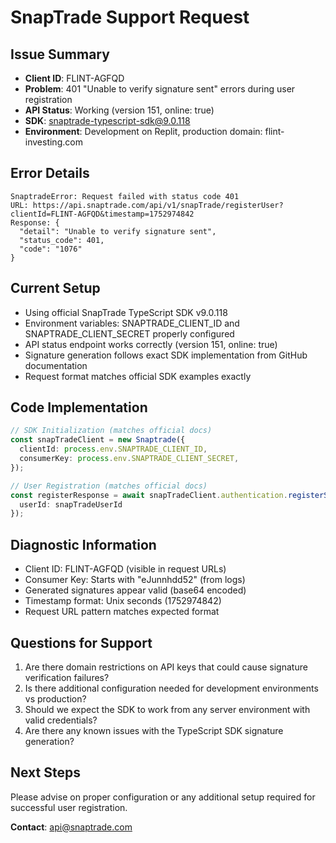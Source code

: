 # SnapTrade Support Request

## Issue Summary
- **Client ID**: FLINT-AGFQD
- **Problem**: 401 "Unable to verify signature sent" errors during user registration
- **API Status**: Working (version 151, online: true)
- **SDK**: snaptrade-typescript-sdk@9.0.118
- **Environment**: Development on Replit, production domain: flint-investing.com

## Error Details
```
SnaptradeError: Request failed with status code 401
URL: https://api.snaptrade.com/api/v1/snapTrade/registerUser?clientId=FLINT-AGFQD&timestamp=1752974842
Response: {
  "detail": "Unable to verify signature sent",
  "status_code": 401,
  "code": "1076"
}
```

## Current Setup
- Using official SnapTrade TypeScript SDK v9.0.118
- Environment variables: SNAPTRADE_CLIENT_ID and SNAPTRADE_CLIENT_SECRET properly configured
- API status endpoint works correctly (version 151, online: true)  
- Signature generation follows exact SDK implementation from GitHub documentation
- Request format matches official SDK examples exactly

## Code Implementation
```typescript
// SDK Initialization (matches official docs)
const snapTradeClient = new Snaptrade({
  clientId: process.env.SNAPTRADE_CLIENT_ID,
  consumerKey: process.env.SNAPTRADE_CLIENT_SECRET,
});

// User Registration (matches official docs)  
const registerResponse = await snapTradeClient.authentication.registerSnapTradeUser({
  userId: snapTradeUserId
});
```

## Diagnostic Information
- Client ID: FLINT-AGFQD (visible in request URLs)
- Consumer Key: Starts with "eJunnhdd52" (from logs)
- Generated signatures appear valid (base64 encoded)
- Timestamp format: Unix seconds (1752974842)
- Request URL pattern matches expected format

## Questions for Support
1. Are there domain restrictions on API keys that could cause signature verification failures?
2. Is there additional configuration needed for development environments vs production?
3. Should we expect the SDK to work from any server environment with valid credentials?
4. Are there any known issues with the TypeScript SDK signature generation?

## Next Steps
Please advise on proper configuration or any additional setup required for successful user registration.

**Contact**: api@snaptrade.com